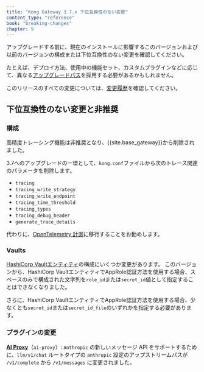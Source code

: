 ```yaml
---
title: "Kong Gateway 3.7.x 下位互換性のない変更"
content_type: "reference"
book: "breaking-changes"
chapter: 9
---
```

アップグレードする前に、現在のインストールに影響するこのバージョンおよび以前のバージョンの構成または下位互換性のない変更を確認してください。

たとえば、デプロイ方法、使用中の機能セット、カスタムプラグインなどに応じて、異なる[アップグレードパス](/gateway/{{page.release}}/upgrade/#guaranteed-upgrade-paths)を採用する必要があるかもしれません。

このリリースのすべての変更については、[変更履歴](/gateway/changelog/#3700)を確認してください。

下位互換性のない変更と非推奨
--------------

### 構成

高精度トレーシング機能は非推奨となり、{{site.base_gateway}}から削除されました。

3\.7へのアップグレードの一環として、`kong.conf`ファイルから次のトレース関連のパラメータを削除します。

* `tracing`
* `tracing_write_strategy`
* `tracing_write_endpoint`
* `tracing_time_threshold`
* `tracing_types`
* `tracing_debug_header`
* `generate_trace_details`

代わりに、[OpenTelemetry 計測](/gateway/{{page.release}}/production/tracing/)に移行することをお勧めします。

### Vaults

[HashiCorp Vaultエンティティ](/gateway/{{page.release}}/kong-enterprise/secrets-management/backends/hashicorp-vault/)の構成にいくつか変更があります。
このバージョンから、HashiCorp VaultエンティティでAppRole認証方法を使用する場合、スペースのみで構成された文字列を`role_id`または`secret_id`値として指定することはできなくなりました。

さらに、HashiCorp VaultエンティティでAppRole認証方法を使用する場合、少なくとも`secret_id`または`secret_id_file`のいずれかを指定する必要があります。

### プラグインの変更

[**AI Proxy**](/hub/kong-inc/ai-proxy/)（`ai-proxy`）: `Anthropic` の新しいメッセージ API をサポートするために、`llm/v1/chat` ルートタイプの `anthropic` 設定のアップストリームパスが `/v1/complete` から `/v1/messages` に変更されました。

